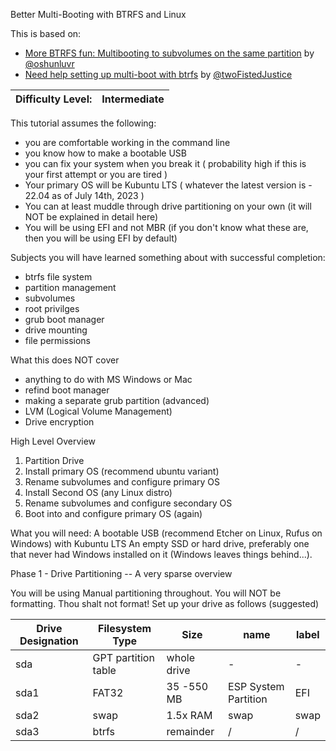 Better Multi-Booting with BTRFS and Linux

This is based on:
- [More BTRFS fun: Multibooting to subvolumes on the same partition](https://www.kubuntuforums.net/forum/general/miscellaneous/btrfs/54261-more-btrfs-fun-multibooting-to-subvolumes-on-the-same-partition?highlight=multibooting+btrfs) by [@oshunluvr](https://www.kubuntuforums.net/member/35692-oshunluvr)
- [Need help setting up multi-boot with btrfs](https://www.kubuntuforums.net/forum/general/kubuntu-catchall/671909-solved-need-help-setting-up-multi-boot-with-btrfs) by [@twoFistedJustice](https://www.kubuntuforums.net/member/32889-twofistedjustice)


| Difficulty Level: | Intermediate
|----- | -----|


This tutorial assumes the following:
- you are comfortable working in the command line
- you know how to make a bootable USB
- you can fix your system when you break it ( probability high if this is your first attempt or you are tired )
- Your primary OS will be Kubuntu LTS ( whatever the latest version is - 22.04 as of July 14th, 2023 )
- You can at least muddle through drive partitioning on your own (it will NOT be explained in detail here)
- You will be using EFI and not MBR (if you don't know what these are, then you will be using EFI by default)

Subjects you will have learned something about with successful completion:
- btrfs file system
- partition management
- subvolumes
- root privilges
- grub boot manager
- drive mounting
- file permissions

What this does NOT cover
- anything to do with MS Windows or Mac
- refind boot manager
- making a separate grub partition (advanced)
- LVM (Logical Volume Management)
- Drive encryption

High Level Overview
1. Partition Drive
2. Install primary OS (recommend ubuntu variant)
3. Rename subvolumes and configure primary OS
4. Install Second OS (any Linux distro)
5. Rename subvolumes and configure secondary OS
6. Boot into and configure primary OS (again)

What you will need:
A bootable USB (recommend Etcher on Linux,  Rufus on Windows) with Kubuntu LTS
An empty SSD or hard drive, preferably one that never had Windows installed on it (Windows leaves things behind...).



Phase 1 - Drive Partitioning -- A very sparse overview

You will be using Manual partitioning throughout. You will NOT be formatting. Thou shalt not format!
Set up your drive as follows (suggested)

| Drive Designation | Filesystem Type | Size | name | label |  
|------------------ | ----------------|-----| ------|----- | 
| sda  | GPT partition table | whole drive | - | - | 
| sda1 | FAT32 | 35 -550 MB | ESP System Partition | EFI
| sda2 | swap | 1.5x RAM | swap | swap 
| sda3 | btrfs | remainder | / | /



